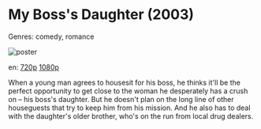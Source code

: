 # My Boss's Daughter (2003)

Genres: comedy, romance

![poster](http://image.tmdb.org/t/p/w500/du7joY11DJZeXXph7FwkJ3uo7om.jpg)

en:
  [720p](magnet:?xt=urn:btih:5B092052DDDE4235E7C7F8AC91396CC974BFA4EA&tr=udp://glotorrents.pw:6969/announce&tr=udp://tracker.opentrackr.org:1337/announce&tr=udp://torrent.gresille.org:80/announce&tr=udp://tracker.openbittorrent.com:80&tr=udp://tracker.coppersurfer.tk:6969&tr=udp://tracker.leechers-paradise.org:6969&tr=udp://p4p.arenabg.ch:1337&tr=udp://tracker.internetwarriors.net:1337)
  [1080p](magnet:?xt=urn:btih:571D5330EC2BAC6CAF04221B823314CF0FC5B300&tr=udp://glotorrents.pw:6969/announce&tr=udp://tracker.opentrackr.org:1337/announce&tr=udp://torrent.gresille.org:80/announce&tr=udp://tracker.openbittorrent.com:80&tr=udp://tracker.coppersurfer.tk:6969&tr=udp://tracker.leechers-paradise.org:6969&tr=udp://p4p.arenabg.ch:1337&tr=udp://tracker.internetwarriors.net:1337)
  


When a young man agrees to housesit for his boss, he thinks it'll be the perfect opportunity to get close to the woman he desperately has a crush on – his boss's daughter. But he doesn't plan on the long line of other houseguests that try to keep him from his mission. And he also has to deal with the daughter's older brother, who's on the run from local drug dealers.